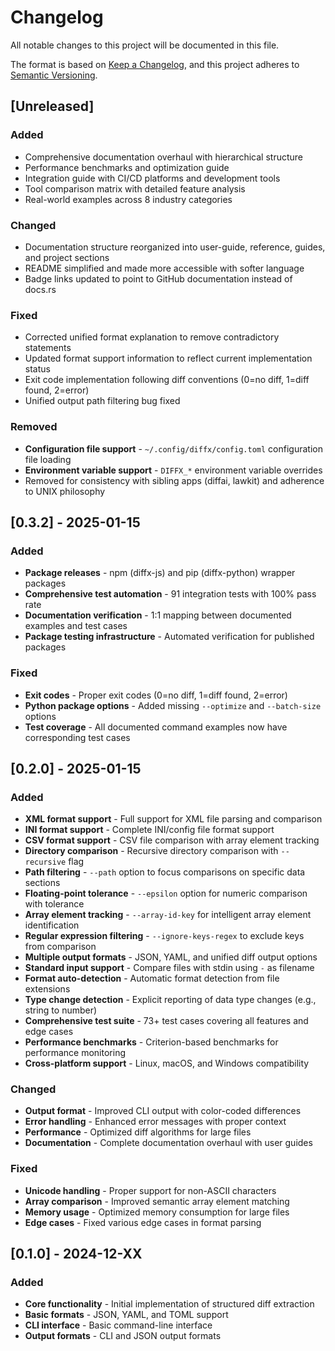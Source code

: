 # Changelog

All notable changes to this project will be documented in this file.

The format is based on [Keep a Changelog](https://keepachangelog.com/en/1.0.0/),
and this project adheres to [Semantic Versioning](https://semver.org/spec/v2.0.0.html).

## [Unreleased]

### Added
- Comprehensive documentation overhaul with hierarchical structure
- Performance benchmarks and optimization guide
- Integration guide with CI/CD platforms and development tools
- Tool comparison matrix with detailed feature analysis
- Real-world examples across 8 industry categories

### Changed
- Documentation structure reorganized into user-guide, reference, guides, and project sections
- README simplified and made more accessible with softer language
- Badge links updated to point to GitHub documentation instead of docs.rs

### Fixed
- Corrected unified format explanation to remove contradictory statements
- Updated format support information to reflect current implementation status
- Exit code implementation following diff conventions (0=no diff, 1=diff found, 2=error)
- Unified output path filtering bug fixed

### Removed
- **Configuration file support** - `~/.config/diffx/config.toml` configuration file loading
- **Environment variable support** - `DIFFX_*` environment variable overrides
- Removed for consistency with sibling apps (diffai, lawkit) and adherence to UNIX philosophy

## [0.3.2] - 2025-01-15

### Added
- **Package releases** - npm (diffx-js) and pip (diffx-python) wrapper packages
- **Comprehensive test automation** - 91 integration tests with 100% pass rate
- **Documentation verification** - 1:1 mapping between documented examples and test cases
- **Package testing infrastructure** - Automated verification for published packages

### Fixed
- **Exit codes** - Proper exit codes (0=no diff, 1=diff found, 2=error)
- **Python package options** - Added missing `--optimize` and `--batch-size` options
- **Test coverage** - All documented command examples now have corresponding test cases

## [0.2.0] - 2025-01-15

### Added
- **XML format support** - Full support for XML file parsing and comparison
- **INI format support** - Complete INI/config file format support  
- **CSV format support** - CSV file comparison with array element tracking
- **Directory comparison** - Recursive directory comparison with `--recursive` flag
- **Path filtering** - `--path` option to focus comparisons on specific data sections
- **Floating-point tolerance** - `--epsilon` option for numeric comparison with tolerance
- **Array element tracking** - `--array-id-key` for intelligent array element identification
- **Regular expression filtering** - `--ignore-keys-regex` to exclude keys from comparison
- **Multiple output formats** - JSON, YAML, and unified diff output options
- **Standard input support** - Compare files with stdin using `-` as filename
- **Format auto-detection** - Automatic format detection from file extensions
- **Type change detection** - Explicit reporting of data type changes (e.g., string to number)
- **Comprehensive test suite** - 73+ test cases covering all features and edge cases
- **Performance benchmarks** - Criterion-based benchmarks for performance monitoring
- **Cross-platform support** - Linux, macOS, and Windows compatibility

### Changed
- **Output format** - Improved CLI output with color-coded differences
- **Error handling** - Enhanced error messages with proper context
- **Performance** - Optimized diff algorithms for large files
- **Documentation** - Complete documentation overhaul with user guides

### Fixed
- **Unicode handling** - Proper support for non-ASCII characters
- **Array comparison** - Improved semantic array element matching
- **Memory usage** - Optimized memory consumption for large files
- **Edge cases** - Fixed various edge cases in format parsing

## [0.1.0] - 2024-12-XX

### Added
- **Core functionality** - Initial implementation of structured diff extraction
- **Basic formats** - JSON, YAML, and TOML support
- **CLI interface** - Basic command-line interface
- **Output formats** - CLI and JSON output formats

<!-- generated by git-cliff -->